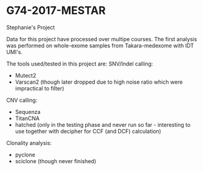 # G74-2017-MESTAR
Stephanie's Project

Data for this project have processed over multipe courses. The first analysis was performed on whole-exome samples from Takara-medexome with IDT UMI's. 

The tools used/tested in this project are:
SNV/Indel calling: 
- Mutect2 
- Varscan2 (though later dropped due to high noise ratio which were impractical to filter)

CNV calling:
- Sequenza
- TitanCNA
- hatched (only in the testing phase and never run so far - interesting to use together with decipher for CCF (and DCF) calculation)

Clonality analysis:
- pyclone
- sciclone (though never finished)
